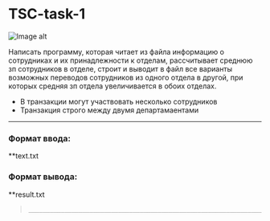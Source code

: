 # TSC-task-1
![Image alt](http://publishernews.ru/images/PressReleases/press_r_34E7C198-ED6D-4243-B3E4-12882A5A701A.jpg)

  Написать программу, которая читает из файла информацию о сотрудниках
и их принадлежности к отделам, рассчитывает среднюю зп сотрудников в
отделе, строит и выводит в файл все варианты возможных переводов
сотрудников из одного отдела в другой, при которых средняя зп отдела
увеличивается в обоих отделах.
* В транзакции могут участвовать несколько сотрудников
* Транзакция строго между двумя департамаентами
_____________________________________________________________________________________________________
### Формат ввода:
**text.txt

### Формат вывода:
**result.txt
>```
>______________________________________________________________________
